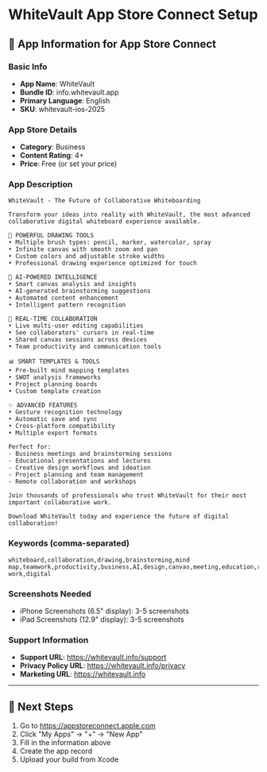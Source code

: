 # WhiteVault App Store Connect Setup

## 📱 App Information for App Store Connect

### Basic Info
- **App Name**: WhiteVault
- **Bundle ID**: info.whitevault.app
- **Primary Language**: English
- **SKU**: whitevault-ios-2025

### App Store Details
- **Category**: Business
- **Content Rating**: 4+
- **Price**: Free (or set your price)

### App Description
```
WhiteVault - The Future of Collaborative Whiteboarding

Transform your ideas into reality with WhiteVault, the most advanced collaborative digital whiteboard experience available.

🎨 POWERFUL DRAWING TOOLS
• Multiple brush types: pencil, marker, watercolor, spray
• Infinite canvas with smooth zoom and pan
• Custom colors and adjustable stroke widths
• Professional drawing experience optimized for touch

🤖 AI-POWERED INTELLIGENCE
• Smart canvas analysis and insights
• AI-generated brainstorming suggestions
• Automated content enhancement
• Intelligent pattern recognition

👥 REAL-TIME COLLABORATION
• Live multi-user editing capabilities
• See collaborators' cursors in real-time
• Shared canvas sessions across devices
• Team productivity and communication tools

📊 SMART TEMPLATES & TOOLS
• Pre-built mind mapping templates
• SWOT analysis frameworks
• Project planning boards
• Custom template creation

✨ ADVANCED FEATURES
• Gesture recognition technology
• Automatic save and sync
• Cross-platform compatibility
• Multiple export formats

Perfect for:
- Business meetings and brainstorming sessions
- Educational presentations and lectures
- Creative design workflows and ideation
- Project planning and team management
- Remote collaboration and workshops

Join thousands of professionals who trust WhiteVault for their most important collaborative work.

Download WhiteVault today and experience the future of digital collaboration!
```

### Keywords (comma-separated)
```
whiteboard,collaboration,drawing,brainstorming,mind map,teamwork,productivity,business,AI,design,canvas,meeting,education,remote work,digital
```

### Screenshots Needed
- iPhone Screenshots (6.5" display): 3-5 screenshots
- iPad Screenshots (12.9" display): 3-5 screenshots

### Support Information
- **Support URL**: https://whitevault.info/support
- **Privacy Policy URL**: https://whitevault.info/privacy
- **Marketing URL**: https://whitevault.info

---

## 🚀 Next Steps

1. Go to https://appstoreconnect.apple.com
2. Click "My Apps" → "+" → "New App"
3. Fill in the information above
4. Create the app record
5. Upload your build from Xcode
